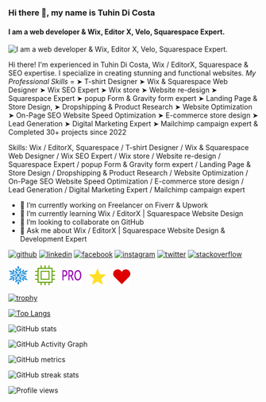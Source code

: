 ### Hi there 👋, my name is Tuhin Di Costa
#### I am a web developer & Wix, Editor X, Velo, Squarespace  Expert.
![I am a web developer & Wix, Editor X, Velo, Squarespace  Expert.](https://www.linkedin.com/in/tuhindicosta/)

Hi there!
I'm experienced in Tuhin Di Costa, Wix / EditorX, Squarespace & SEO expertise. I specialize in creating stunning and functional websites. *My Professional Skills* = ➤ T-shirt Designer ➤ Wix & Squarespace Web Designer ➤ Wix SEO Expert ➤ Wix store ➤ Website re-design ➤ Squarespace Expert ➤ popup Form & Gravity form expert ➤ Landing Page & Store Design, ➤ Dropshipping & Product Research ➤ Website Optimization ➤ On-Page SEO Website Speed Optimization ➤ E-commerce store design ➤ Lead Generation  ➤ Digital Marketing Expert ➤ Mailchimp campaign expert & Completed 30+ projects since 2022

Skills: Wix / EditorX, Squarespace / T-shirt Designer / Wix & Squarespace Web Designer / Wix SEO Expert / Wix store / Website re-design / Squarespace Expert / popup Form & Gravity form expert / Landing Page & Store Design / Dropshipping & Product Research / Website Optimization / On-Page SEO Website Speed Optimization / E-commerce store design / Lead Generation  / Digital Marketing Expert / Mailchimp campaign expert 

- 🔭 I’m currently working on Freelancer on Fiverr & Upwork 
- 🌱 I’m currently learning Wix / EditorX | Squarespace Website Design 
- 👯 I’m looking to collaborate on  GitHub 
- 💬 Ask me about Wix / EditorX | Squarespace Website Design & Development Expert 


[<img src='https://cdn.jsdelivr.net/npm/simple-icons@3.0.1/icons/github.svg' alt='github' height='40'>](https://github.com/https://github.com/TuhinDiCosta)  [<img src='https://cdn.jsdelivr.net/npm/simple-icons@3.0.1/icons/linkedin.svg' alt='linkedin' height='40'>](https://www.linkedin.com/in/https://www.linkedin.com/in/tuhindicosta//)  [<img src='https://cdn.jsdelivr.net/npm/simple-icons@3.0.1/icons/facebook.svg' alt='facebook' height='40'>](https://www.facebook.com/https://www.facebook.com/tuhin.dicosta.3)  [<img src='https://cdn.jsdelivr.net/npm/simple-icons@3.0.1/icons/instagram.svg' alt='instagram' height='40'>](https://www.instagram.com/https://www.instagram.com/tuhindicosta//)  [<img src='https://cdn.jsdelivr.net/npm/simple-icons@3.0.1/icons/twitter.svg' alt='twitter' height='40'>](https://twitter.com/https://twitter.com/DcostaTuhin)  [<img src='https://cdn.jsdelivr.net/npm/simple-icons@3.0.1/icons/stackoverflow.svg' alt='stackoverflow' height='40'>](https://stackoverflow.com/users/https://stackoverflow.com/users/17204405/tuhin-di-costa)  

<a href='https://archiveprogram.github.com/'><img src='https://raw.githubusercontent.com/acervenky/animated-github-badges/master/assets/acbadge.gif' width='40' height='40'></a> <a href='https://docs.github.com/en/developers'><img src='https://raw.githubusercontent.com/acervenky/animated-github-badges/master/assets/devbadge.gif' width='40' height='40'></a> <a href='https://github.com/pricing'><img src='https://raw.githubusercontent.com/acervenky/animated-github-badges/master/assets/pro.gif' width='40' height='40'></a> <a href='https://stars.github.com/'><img src='https://raw.githubusercontent.com/acervenky/animated-github-badges/master/assets/starbadge.gif' width='35' height='35'></a> <a href='https://docs.github.com/en/github/supporting-the-open-source-community-with-github-sponsors'><img src='https://raw.githubusercontent.com/acervenky/animated-github-badges/master/assets/sponsorbadge.gif' width='35' height='35'></a> 

[![trophy](https://github-profile-trophy.vercel.app/?username=https://github.com/TuhinDiCosta)](https://github.com/ryo-ma/github-profile-trophy)

[![Top Langs](https://github-readme-stats.vercel.app/api/top-langs/?username=https://github.com/TuhinDiCosta)](https://github.com/anuraghazra/github-readme-stats)

![GitHub stats](https://github-readme-stats.vercel.app/api?username=https://github.com/TuhinDiCosta&show_icons=true&count_private=true)  

![GitHub Activity Graph](https://activity-graph.herokuapp.com/graph?username=https://github.com/TuhinDiCosta)  

![GitHub metrics](https://metrics.lecoq.io/https://github.com/TuhinDiCosta)  

![GitHub streak stats](https://streak-stats.demolab.com/?user=https://github.com/TuhinDiCosta)  

![Profile views](https://gpvc.arturio.dev/https://github.com/TuhinDiCosta)  
